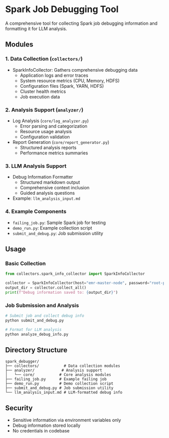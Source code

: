 # Spark Job Debugging Tool

A comprehensive tool for collecting Spark job debugging information and formatting it for LLM analysis.

## Modules

### 1. Data Collection (`collectors/`)
- SparkInfoCollector: Gathers comprehensive debugging data
  - Application logs and error traces
  - System resource metrics (CPU, Memory, HDFS)
  - Configuration files (Spark, YARN, HDFS)
  - Cluster health metrics
  - Job execution data

### 2. Analysis Support (`analyzer/`)
- Log Analysis (`core/log_analyzer.py`)
  - Error parsing and categorization
  - Resource usage analysis
  - Configuration validation
- Report Generation (`core/report_generator.py`)
  - Structured analysis reports
  - Performance metrics summaries

### 3. LLM Analysis Support
- Debug Information Formatter
  - Structured markdown output
  - Comprehensive context inclusion
  - Guided analysis questions
- Example: `llm_analysis_input.md`

### 4. Example Components
- `failing_job.py`: Sample Spark job for testing
- `demo_run.py`: Example collection script
- `submit_and_debug.py`: Job submission utility

## Usage

### Basic Collection
```python
from collectors.spark_info_collector import SparkInfoCollector

collector = SparkInfoCollector(host="emr-master-node", password="root-password")
output_dir = collector.collect_all()
print(f"Debug information saved to: {output_dir}")
```

### Job Submission and Analysis
```bash
# Submit job and collect debug info
python submit_and_debug.py

# Format for LLM analysis
python analyze_debug_info.py
```

## Directory Structure
```
spark_debugger/
├── collectors/           # Data collection modules
├── analyzer/            # Analysis support
│   └── core/           # Core analysis modules
├── failing_job.py      # Example failing job
├── demo_run.py         # Demo collection script
├── submit_and_debug.py # Job submission utility
└── llm_analysis_input.md # LLM-formatted debug info
```

## Security
- Sensitive information via environment variables only
- Debug information stored locally
- No credentials in codebase
